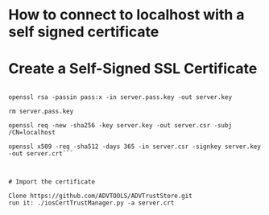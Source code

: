 # How to connect to localhost with a self signed certificate


# Create a Self-Signed SSL Certificate

```openssl genrsa -aes256 -passout pass:x -out server.pass.key 2048

openssl rsa -passin pass:x -in server.pass.key -out server.key

rm server.pass.key

openssl req -new -sha256 -key server.key -out server.csr -subj /CN=localhost

openssl x509 -req -sha512 -days 365 -in server.csr -signkey server.key -out server.crt```



# Import the certificate

Clone https://github.com/ADVTOOLS/ADVTrustStore.git
run it: ./iosCertTrustManager.py -a server.crt
